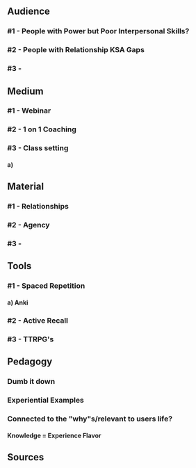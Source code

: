 
## Audience

### #1 - People with Power but Poor Interpersonal Skills?

### #2 - People with Relationship KSA Gaps

### #3 - 

## Medium

### #1 - Webinar

### #2 - 1 on 1 Coaching

### #3 - Class setting

#### a) 
## Material

### #1 - Relationships

### #2 - Agency

### #3 - 

## Tools

### #1 - Spaced Repetition

#### a) Anki

### #2 - Active Recall

### #3 - TTRPG's

## Pedagogy

### Dumb it down

### Experiential Examples

### Connected to the "why"s/relevant to users life?

#### Knowledge = Experience Flavor

## Sources 

